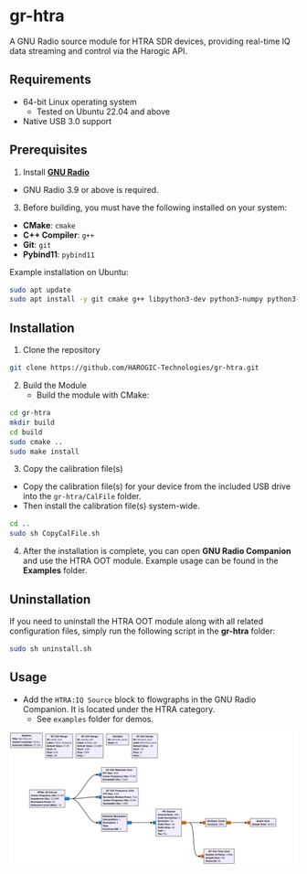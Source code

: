 # gr-htra
A GNU Radio source module for HTRA SDR devices, providing real-time IQ data streaming and control via the Harogic API.

## Requirements
- 64-bit Linux operating system  
  - Tested on Ubuntu 22.04 and above
- Native USB 3.0 support

## Prerequisites
1. Install [**GNU Radio**](https://wiki.gnuradio.org/index.php/InstallingGR)
  - GNU Radio 3.9 or above is required.

3.  Before building, you must have the following installed on your system:
   - **CMake**: `cmake`  
   - **C++ Compiler**: `g++`  
   - **Git**: `git`  
   - **Pybind11**: `pybind11`

   Example installation on Ubuntu:
  ```bash
  sudo apt update
  sudo apt install -y git cmake g++ libpython3-dev python3-numpy python3-pip python3-setuptools pybind11-dev
  ```

## Installation
1. Clone the repository
```bash
git clone https://github.com/HAROGIC-Technologies/gr-htra.git
```
2. Build the Module
   - Build the module with CMake:
```bash
cd gr-htra
mkdir build
cd build
sudo cmake ..
sudo make install
```
3. Copy the calibration file(s)
  - Copy the calibration file(s) for your device from the included USB drive into the `gr-htra/CalFile` folder.
  - Then install the calibration file(s) system-wide.
```bash
cd ..
sudo sh CopyCalFile.sh
```
4. After the installation is complete, you can open **GNU Radio Companion** and use the HTRA OOT module. Example usage can be found in the **Examples** folder.

## Uninstallation
If you need to uninstall the HTRA OOT module along with all related configuration files, simply run the following script in the **gr-htra** folder:
```bash
sudo sh uninstall.sh
```

## Usage
- Add the `HTRA:IQ Source` block to flowgraphs in the GNU Radio Companion. It is located under the HTRA category.
  - See `examples` folder for demos.
<p align="center">
  <a href="Examples/photos/FM_demod.png" title="FM Demod Flowgraph">
    <img src="Examples/photos/FM_demod.png" alt="FM Demod Flowgraph" width="800">
  </a>
</p>
